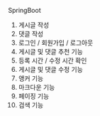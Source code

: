 SpringBoot

1. 게시글 작성
2. 댓글 작성
3. 로그인 / 회원가입 / 로그아웃
4. 게시글 및 댓글 추천 기능
5. 등록 시간 / 수정 시간 확인
6. 게시글 및 댓글 수정 기능
7. 앵커 기능
8. 마크다운 기능
9. 페이징 기능
10. 검색 기능
